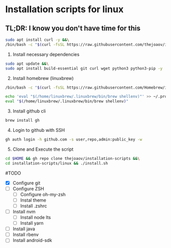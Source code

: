 # Installation scripts for linux

## TL;DR: I know you don't have time for this
```bash
sudo apt install curl -y &&\
/bin/bash -c "$(curl -fsSL https://raw.githubusercontent.com/thejoaov/installation-scripts/master/linux/bootstrap.sh)"
```

1. Install necessary dependencies

```bash
sudo apt update &&\
sudo apt install build-essential git curl wget python3 python3-pip -y
```

2. Install homebrew (linuxbrew)

```bash
/bin/bash -c "$(curl -fsSL https://raw.githubusercontent.com/Homebrew/install/HEAD/install.sh)"

echo 'eval "$(/home/linuxbrew/.linuxbrew/bin/brew shellenv)"' >> ~/.profile
eval "$(/home/linuxbrew/.linuxbrew/bin/brew shellenv)"
```

3. Install github cli

```bash
brew install gh
```

4. Login to github with SSH

```bash
gh auth login -h github.com -s user,repo,admin:public_key -w
```

5. Clone and Execute the script

```bash
cd $HOME && gh repo clone thejoaov/installation-scripts &&\
cd installation-scripts/linux && ./install.sh
```

#TODO
- [x] Configure git
- [ ] Configure ZSH
   - [ ] Configure oh-my-zsh
   - [ ] Instal theme
   - [ ] Install .zshrc
- [ ] Install nvm
   - [ ] Install node lts
   - [ ] Install yarn
- [ ] Install java
- [ ] Install rbenv
- [ ] Install android-sdk
